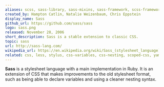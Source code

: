 ```yaml
---
aliases: scss, sass-library, sass-mixins, sass-framework, scss-framework, sass-embedded, node-sass, libsass
created_by: Hampton Catlin, Natalie Weizenbaum, Chris Eppstein
display_name: Sass
github_url: https://github.com/sass/sass
logo: sass.png
released: November 28, 2006
short_description: Sass is a stable extension to classic CSS.
topic: sass
url: http://sass-lang.com/
wikipedia_url: https://en.wikipedia.org/wiki/Sass_(stylesheet_language)
related: css, less, stylus, css-variables, css-nesting, scoped-css, yaml, haml, multiple-inheritance, css-modules
---
```

**Sass** is a stylesheet language with a main implementation in Ruby. It is an extension of CSS that makes improvements to the old stylesheet format, such as being able to declare variables and using a cleaner nesting syntax.
